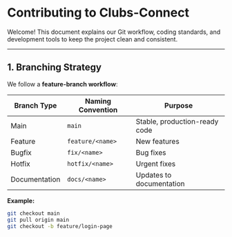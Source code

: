 # Contributing to Clubs-Connect

Welcome! This document explains our Git workflow, coding standards, and development tools to keep the project clean and consistent.

---

## 1. Branching Strategy

We follow a **feature-branch workflow**:

| Branch Type        | Naming Convention         | Purpose                                 |
|-------------------|--------------------------|-----------------------------------------|
| Main               | `main`                   | Stable, production-ready code           |
| Feature            | `feature/<name>`         | New features                             |
| Bugfix             | `fix/<name>`             | Bug fixes                                |
| Hotfix             | `hotfix/<name>`          | Urgent fixes                             |
| Documentation      | `docs/<name>`            | Updates to documentation                 |

**Example:**
```bash
git checkout main
git pull origin main
git checkout -b feature/login-page

